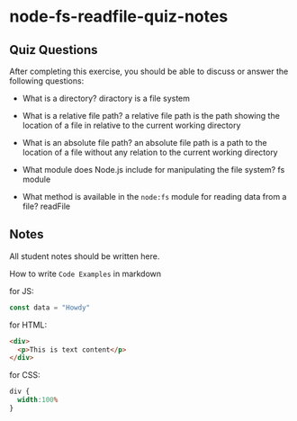 # node-fs-readfile-quiz-notes

## Quiz Questions

After completing this exercise, you should be able to discuss or answer the following questions:

- What is a directory?
diractory is a file system

- What is a relative file path?
a relative file path is the path showing the location of a file in relative to the current working directory

- What is an absolute file path?
an absolute file path is a path to the location of a file without any relation to the current working directory

- What module does Node.js include for manipulating the file system?
fs module

- What method is available in the `node:fs` module for reading data from a file?
readFile

## Notes

All student notes should be written here.


How to write `Code Examples` in markdown

for JS:
```javascript
const data = "Howdy"
```

for HTML:
```html
<div>
  <p>This is text content</p>
</div>
```

for CSS:
```css
div {
  width:100%
}
```
